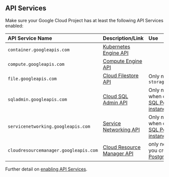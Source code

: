 ## API Services

Make sure your Google Cloud Project has at least the following API Services enabled:

| API  Service Name | Description/Link | Use |
| :--- | :--- | :---  |
| `container.googleapis.com` | [Kubernetes Engine API](https://console.cloud.google.com/apis/library/container.googleapis.com) ||
| `compute.googleapis.com`| [Compute Engine API](https://console.cloud.google.com/apis/library/compute.googleapis.com) ||
| `file.googleapis.com` | [Cloud Filestore API](https://console.cloud.google.com/apis/library/file.googleapis.com) | Only needed for `storage_type="ha"` |
| `sqladmin.googleapis.com`| [Cloud SQL Admin API](https://console.cloud.google.com/apis/library/sqladmin.googleapis.com) | Only needed when creating an [SQL Postgres instance](../CONFIG-VARS.md#postgres)
| `servicenetworking.googleapis.com`| [Service Networking API](https://console.cloud.google.com/apis/library/servicenetworking.googleapis.com) | Only needed when creating an [SQL Postgres instance](../CONFIG-VARS.md#postgres)
| `cloudresourcemanager.googleapis.com`| [Cloud Resource Manager API](https://console.cloud.google.com/apis/library/cloudresourcemanager.googleapis.com) | only needed if you create an [SQL Postgres instance](../CONFIG-VARS.md#postgres) |

Further detail on [enabling API Services](https://cloud.google.com/apis/docs/getting-started#enabling_apis).
